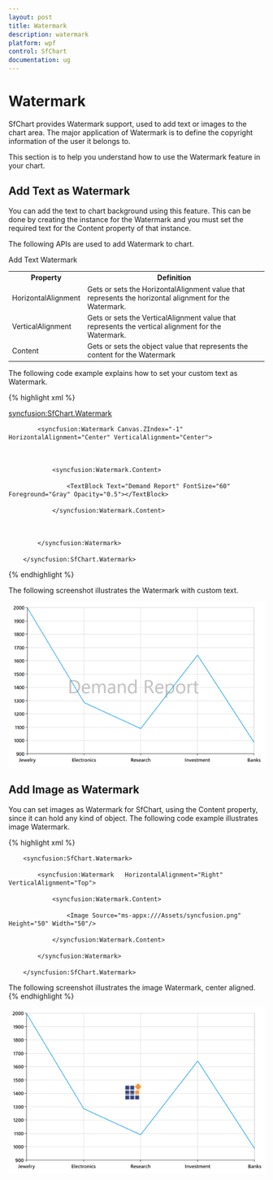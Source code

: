 ```yaml
---
layout: post
title: Watermark
description: watermark
platform: wpf
control: SfChart
documentation: ug
---
```


# Watermark

SfChart provides Watermark support, used to add text or images to the chart area. The major application of Watermark is to define the copyright information of the user it belongs to. 

This section is to help you understand how to use the Watermark feature in your chart.

## Add Text as Watermark

You can add the text to chart background using this feature. This can be done by creating the instance for the Watermark and you must set the required text for the Content property of that instance. 

The following APIs are used to add Watermark to chart.

Add Text Watermark

<table>
<tr>
<th>
Property</th><th>
Definition</th></tr>
<tr>
<td>
HorizontalAlignment</td><td>
Gets or sets the HorizontalAlignment value that represents the horizontal alignment for the Watermark.</td></tr>
<tr>
<td>
VerticalAlignment</td><td>
Gets or sets the VerticalAlignment value that represents the vertical alignment for the Watermark.</td></tr>
<tr>
<td>
Content</td><td>
Gets or sets the object value that represents the content for the Watermark</td></tr>
</table>


The following code example explains how to set your custom text as Watermark.

{% highlight xml %}


<syncfusion:SfChart.Watermark>



            <syncfusion:Watermark Canvas.ZIndex="-1"  HorizontalAlignment="Center" VerticalAlignment="Center">



                <syncfusion:Watermark.Content>

                    <TextBlock Text="Demand Report" FontSize="60" Foreground="Gray" Opacity="0.5"></TextBlock>

                </syncfusion:Watermark.Content>



            </syncfusion:Watermark>

        </syncfusion:SfChart.Watermark>

{% endhighlight %}

The following screenshot illustrates the Watermark with custom text.

![C:/Users/rachel/Desktop/snaps/21.png](Watermark_images/Watermark_img1.png)



## Add Image as Watermark

You can set images as Watermark for SfChart, using the Content property, since it can hold any kind of object. The following code example illustrates image Watermark.

{% highlight xml %}



        <syncfusion:SfChart.Watermark>

            <syncfusion:Watermark   HorizontalAlignment="Right" VerticalAlignment="Top">

                <syncfusion:Watermark.Content>

                    <Image Source="ms-appx:///Assets/syncfusion.png" Height="50" Width="50"/>

                </syncfusion:Watermark.Content>

            </syncfusion:Watermark>

        </syncfusion:SfChart.Watermark>

The following screenshot illustrates the image Watermark, center aligned.
{% endhighlight %}

![C:/Users/rachel/Desktop/snaps/22.png](Watermark_images/Watermark_img2.png)



